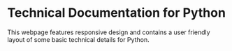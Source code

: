 # Technical Documentation for Python
This webpage features responsive design and contains a user friendly layout of some basic technical details for Python.
